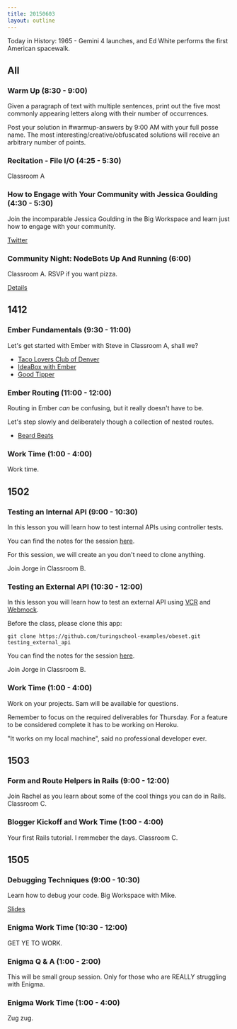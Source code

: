 ```yaml
---
title: 20150603
layout: outline
---
```


Today in History: 1965 - Gemini 4 launches, and Ed White performs the first American spacewalk.

## All

### Warm Up (8:30 - 9:00)

Given a paragraph of text with multiple sentences, print out the five most commonly appearing letters along with their number of occurrences.

Post your solution in #warmup-answers by 9:00 AM with your full posse name.
The most interesting/creative/obfuscated solutions will receive an arbitrary number of points.

### Recitation - File I/O (4:25 - 5:30)

Classroom A

### How to Engage with Your Community with Jessica Goulding (4:30 - 5:30)

Join the incomparable Jessica Goulding in the Big Workspace and learn just how to engage with your community.

[Twitter](https://twitter.com/jessicag)

### Community Night: NodeBots Up And Running (6:00)

Classroom A.  RSVP if you want pizza.

[Details](http://www.meetup.com/Turing-Community-Events/events/222237680/)


## 1412

### Ember Fundamentals (9:30 - 11:00)

Let's get started with Ember with Steve in Classroom A, shall we?

* [Taco Lovers Club of Denver](http://jsbin.com/gutiza/3/edit?html,js,output)
* [IdeaBox with Ember](https://github.com/turingschool-examples/ideabox-ember)
* [Good Tipper](https://github.com/turingschool-examples/good-tipper)

### Ember Routing (11:00 - 12:00)

Routing in Ember *can* be confusing, but it really doesn't have to be.

Let's step slowly and deliberately though a collection of nested routes.

* [Beard Beats](https://github.com/turingschool-examples/beard-beats)

### Work Time (1:00 - 4:00)

Work time.


## 1502

### Testing an Internal API (9:00 - 10:30)

In this lesson you will learn how to test internal APIs using controller tests.

You can find the notes for the session [here](https://www.dropbox.com/s/zxftnls0at2eqtc/Turing%20-%20Testing%20an%20Internal%20API%20%28Notes%29.pages?dl=0).

For this session, we will create an you don't need to clone anything.

Join Jorge in Classroom B.

### Testing an External API (10:30 - 12:00)

In this lesson you will learn how to test an external API using [VCR](https://github.com/vcr/vcr) and [Webmock](https://github.com/bblimke/webmock).

Before the class, please clone this app:

```
git clone https://github.com/turingschool-examples/obeset.git testing_external_api
```

You can find the notes for the session [here](https://www.dropbox.com/s/3lca1a5nm7gkk35/Turing%20-%20Testing%20an%20External%20API%20%28Notes%29.pages?dl=0).

Join Jorge in Classroom B.

### Work Time (1:00 - 4:00)

Work on your projects. Sam will be available for questions.

Remember to focus on the required deliverables for Thursday. For a feature to be considered complete it has to be working on Heroku.

"It works on my local machine", said no professional developer ever.

## 1503

### Form and Route Helpers in Rails (9:00 - 12:00)

Join Rachel as you learn about some of the cool things you can do in Rails. Classroom C.

### Blogger Kickoff and Work Time (1:00 - 4:00)

Your first Rails tutorial. I remmeber the days. Classroom C.


## 1505


### Debugging Techniques (9:00 - 10:30)

Learn how to debug your code. Big Workspace with Mike.

[Slides](https://www.dropbox.com/sh/htzj11lf6nlynmh/AAAo-8ysv-maOfuhg-HsdJcJa/R1%20Object%20Oriented%20Programming%20in%20Ruby/debugging_techniques.key?dl=0)

### Enigma Work Time (10:30 - 12:00)

GET YE TO WORK.

### Enigma Q & A  (1:00 - 2:00)

This will be small group session. Only for those who are REALLY struggling with Enigma.

### Enigma Work Time (1:00 - 4:00)

Zug zug.
